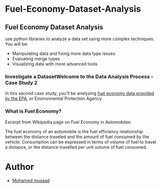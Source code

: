 # Fuel-Economy-Dataset-Analysis

## Fuel Economy Dataset Analysis
use python libraries to analyze a data set using more complex techniques. 
You will be:

* Manipulating data and fixing more data type issues
* Evaluating merge types
* Visualizing data with more advanced tools
### Investigate a DatasetWelcome to the Data Analysis Process - Case Study 2
In this second case study, you'll be analyzing [fuel economy data provided by the EPA](https://www.epa.gov/compliance-and-fuel-economy-data/data-cars-used-testing-fuel-economy), or Environmental Protection Agency.

### What is Fuel Economy?
Excerpt from Wikipedia page on Fuel Economy in Automobiles:

The fuel economy of an automobile is the fuel efficiency relationship between the distance traveled and the amount of fuel consumed by the vehicle. Consumption can be expressed in terms of volume of fuel to travel a distance, or the distance travelled per unit volume of fuel consumed.

# Author

 * [Mohamed musaad](https://www.linkedin.com/in/mohamed-musaad-aamer-a2a633202/)
